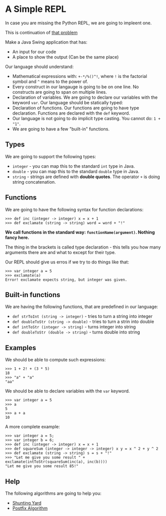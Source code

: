 # A Simple REPL

In case you are missing the Python REPL, we are going to impleent one.

This is continuation of [that problem](https://github.com/HackBulgaria/Programming51-1/tree/master/week7/8-Function-Calls-Extended)

Make a Java Swing application that has:

* An input for our code
* A place to show the output (Can be the same place)

Our language should understand:

* Mathematical expressions with: `+-*/%()^!`, where `!` is the factorial symbol and `^` means to the power of.
* Every construct in our langauge is going to be on one line. No constructs are going to span on multiple lines.
* Declaration of variables. We are going to declare our variables with the keyword `var`. Our language should be statically typed:
* Declaration of functions. Our functions are going to have type declaration. Functions are declared with the `def` keyword.
* Our language is not going to do implicit type casting. You cannot do: `1 + "1"`.
* We are going to have a few "built-in" functions.

## Types

We are going to support the following types:

* `integer` - you can map this to the standard `int` type in Java.
* `double` - you can map this to the standard `double` type in Java.
* `string` - strings are defined with **double quotes**. The operator `+` is doing string concatenation.

## Functions

We are going to have the following syntax for function declarations:

```
>>> def inc (integer -> integer) x = x + 1
>>> def exclamate (string -> string) word = word + "!"
```

**We call functions in the standard way: `functionName(argument)`. Nothing fancy here.**

The thing in the brackets is called type declaration - this tells you how many arguments there are and what to except for their type.

Our REPL should give us erros if we try to do things like that:

```
>>> var integer a = 5
>>> exclamate(a)
Error! exclamate expects string, but integer was given.
```

## Built-in functions

We are having the following functions, that are predefined in our language:

* `def strToInt (string -> integer)` - tries to turn a string into integer
* `def doubleToStr (string -> double)` - tries to turn a strin into double
* `def intToStr (integer -> string)` - turns integer into string
* `def doubleToStr (double -> string)` - turns double into string

## Examples

We should be able to compute such expressions:

```
>>> 1 + 2! + (3 * 5)
18
>>> "a" + "a"
"aa"
```

We should be able to declare variables with the `var` keyword.

```
>>> var integer a = 5
>>> a
5
>>> a + a
10
```

A more complete example:

```
>>> var integer a = 5;
>>> var integer b = 6;
>>> def inc (integer -> integer) x = x + 1
>>> def squareSum (integer -> integer -> integer) x y = x ^ 2 + y ^ 2
>>> def exclamate (string -> string) s = s + "!"
>>> "Let me give you some result " + exclamate(intToStr(squareSum(inc(a), inc(b))))
"Let me give you some result 85!"
```

## Help

The following algorithms are going to help you:

* [Shunting Yard](https://en.wikipedia.org/wiki/Shunting-yard_algorith)
* [Postfix Algorithm](https://en.wikipedia.org/wiki/Reverse_Polish_notation)
